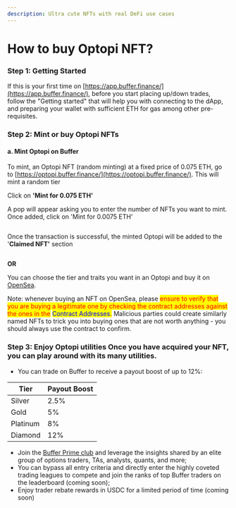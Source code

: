 ```yaml
---
description: Ultra cute NFTs with real DeFi use cases
---
```


# How to buy Optopi NFT?

### Step 1: Getting Started

If this is your first time on [https://app.buffer.finance/](https://app.buffer.finance/), before you start placing up/down trades, follow the "Getting started" that will help you with connecting to the dApp, and preparing your wallet with sufficient ETH for gas among other pre-requisites.

### Step 2: Mint or buy Optopi NFTs

#### a. Mint Optopi on Buffer

To mint, an Optopi NFT (random minting) at a fixed price of 0.075 ETH, go to [https://optopi.buffer.finance/](https://optopi.buffer.finance/). This will mint a random tier&#x20;

Click on **'Mint for 0.075 ETH'**

A pop will appear asking you to enter the number of NFTs you want to mint. Once added, click on 'Mint for 0.0075 ETH'

<figure><img src="https://user-images.githubusercontent.com/126849045/225530155-3893d489-190f-4960-a379-a518195d42f9.png" alt=""><figcaption></figcaption></figure>

Once the transaction is successful, the minted Optopi will be added to the '**Claimed NFT'** section

<figure><img src="https://user-images.githubusercontent.com/126849045/225529834-a4302b5a-7966-4758-95e3-3509ef199efa.png" alt=""><figcaption></figcaption></figure>

**OR**

You can choose the tier and traits you want in an Optopi and buy it on [OpenSea](https://opensea.io/collection/the-optopi-collection).

Note: whenever buying an NFT on OpenSea, please <mark style="color:red;">ensure to verify that you are buying a legitimate one by checking the contract addresses against the ones in the</mark> <mark style="color:blue;">Contract Addresses</mark><mark style="color:red;">.</mark> Malicious parties could create similarly named NFTs to trick you into buying ones that are not worth anything - you should always use the contract to confirm.

### Step 3: Enjoy Optopi utilities Once you have acquired your NFT, you can play around with its many utilities.

* You can trade on Buffer to receive a payout boost of up to 12%:

|                          **Tier** |                        **Payout Boost** |
| --------------------------------- | --------------------------------------- |
|                        Silver     |                              2.5%       |
|                        Gold       |                                5%       |
|                     Platinum      |                                 8%      |
|                    Diamond        |                                12%      |

* Join the [Buffer Prime club](https://discord.com/channels/842093373082959952/1066359638896935002) and leverage the insights shared by an elite group of options traders, TAs, analysts, quants, and more;
* You can bypass all entry criteria and directly enter the highly coveted trading leagues to compete and join the ranks of top Buffer traders on the leaderboard (coming soon);
* Enjoy trader rebate rewards in USDC for a limited period of time (coming soon)
